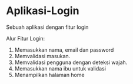 # Aplikasi-Login
Sebuah aplikasi dengan fitur login

Alur Fitur Login:
1. Memasukkan nama, email dan password
2. Memvalidasi masukan.
3. Memvalidasi pengguna dengan deteksi wajah.
4. Memasukkan nama ibu untuk validasi
5. Menampilkan halaman home
